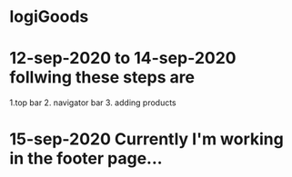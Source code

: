 # logiGoods

# 12-sep-2020 to 14-sep-2020 follwing these steps are
1.top bar 2. navigator bar 3. adding products
# 15-sep-2020 Currently I'm working in the footer page...
